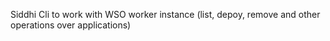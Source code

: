 Siddhi Cli to work with WSO worker instance (list, depoy, remove and other operations over applications)
